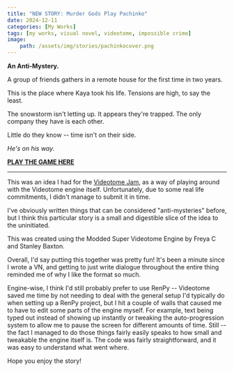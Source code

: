 ```yaml
---
title: "NEW STORY: Murder Gods Play Pachinko"
date: 2024-12-11
categories: [My Works]
tags: [my works, visual novel, videotome, impossible crime]
image: 
    path: /assets/img/stories/pachinkocover.png
---
```


**An Anti-Mystery.**

A group of friends gathers in a remote house for the first time in two years.

This is the place where Kaya took his life. Tensions are high, to say the least.

The snowstorm isn't letting up. It appears they're trapped. The only company they have is each other.

Little do they know -- time isn't on their side.

*He's on his way.*

**[PLAY THE GAME HERE](https://dwam.itch.io/murder-gods-play-pachinko)**

---

This was an idea I had for the [Videotome Jam](https://itch.io/jam/videotome-jam), as a way of playing around with the Videotome engine itself. Unfortunately, due to some real life commitments, I didn't manage to submit it in time.

I've obviously written things that can be considered "anti-mysteries" before, but I think this particular story is a small and digestible slice of the idea to the uninitiated.

This was created using the Modded Super Videotome Engine by Freya C and Stanley Baxton.

Overall, I'd say putting this together was pretty fun! It's been a minute since I wrote a VN, and getting to just write dialogue throughout the entire thing reminded me of why I like the format so much.

Engine-wise, I think I'd still probably prefer to use RenPy -- Videotome saved me time by not needing to deal with the general setup I'd typically do when setting up a RenPy project, but I hit a couple of walls that caused me to have to edit some parts of the engine myself. For example, text being typed out instead of showing up instantly or tweaking the auto-progression system to allow me to pause the screen for different amounts of time. Still -- the fact I managed to do those things fairly easily speaks to how small and tweakable the engine itself is. The code was fairly straightforward, and it was easy to understand what went where.

Hope you enjoy the story!

